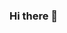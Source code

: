 ### Hi there 👋

<!--
**Hung-Anh-Pham/Hung-Anh-Pham** is a ✨ _special_ ✨ repository because its `README.md` (this file) appears on your GitHub profile.

Here are some ideas to get you started:

- 🔭 I’m currently working on ... Learning to Data analytics & Science
- 🌱 I’m currently learning ... spreadsheets, SQL, R, and python
- 👯 I’m looking to collaborate on ... Data analytic projects
- 🤔 I’m looking for help with ... learn analyze,  visualize, and coding skills
- 💬 Ask me about ... Data analytic tools and knowledge
- 📫 How to reach me: ... Gmail: hunganh.analyst@gmail.com
- 😄 Pronouns: ... Hung-Anh-Pham
- ⚡ Fun fact: ... Twitter: @HungAnhPham5
-->
